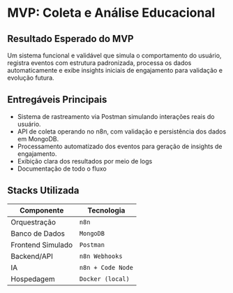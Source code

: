 #  MVP: Coleta e Análise Educacional

## Resultado Esperado do MVP

Um sistema funcional e validável que simula o comportamento do usuário, registra eventos com estrutura padronizada, processa os dados automaticamente e exibe insights iniciais de engajamento para validação e evolução futura.

## Entregáveis Principais

- Sistema de rastreamento via Postman simulando interações reais do usuário.
- API de coleta operando no n8n, com validação e persistência dos dados em MongoDB.
- Processamento automatizado dos eventos para geração de insights de engajamento.
- Exibição clara dos resultados por meio de logs
- Documentação de todo o fluxo

## Stacks Utilizada

| Componente        | Tecnologia       |
|-------------------|------------------|
| Orquestração      | `n8n`            |
| Banco de Dados    | `MongoDB`        |
| Frontend Simulado |  `Postman`       |
| Backend/API       | `n8n Webhooks`   |
| IA                | `n8n + Code Node`|
| Hospedagem        | `Docker (local)` |
